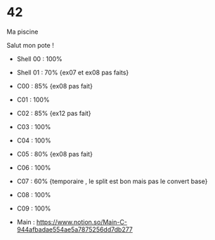 # 42
Ma piscine

Salut mon pote !

* Shell 00 : 100%
* Shell 01 : 70% {ex07 et ex08 pas faits}
* C00 : 85% {ex08 pas fait}
* C01 : 100%
* C02 : 85% {ex12 pas fait}
* C03 : 100%
* C04 : 100%
* C05 : 80% {ex08 pas fait}
* C06 : 100%
* C07 : 60% {temporaire , le split est bon mais pas le convert base}
* C08 : 100%
* C09 : 100%

* Main : https://www.notion.so/Main-C-944afbadae554ae5a7875256dd7db277
